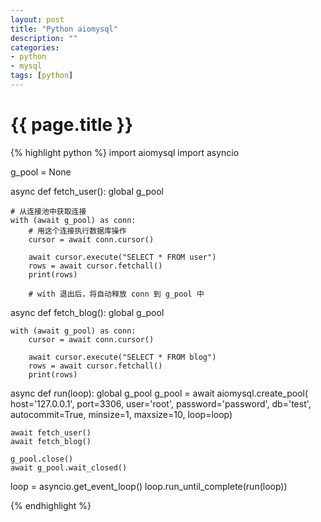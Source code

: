 ```yaml
---
layout: post
title: "Python aiomysql"
description: ""
categories: 
- python
- mysql
tags: [python]
---
```

{{ page.title }}
================

{% highlight python %}
import aiomysql
import asyncio

g_pool = None

async def fetch_user():
    global g_pool

    # 从连接池中获取连接
    with (await g_pool) as conn:
        # 用这个连接执行数据库操作
        cursor = await conn.cursor()

        await cursor.execute("SELECT * FROM user")
        rows = await cursor.fetchall()
        print(rows)
        
        # with 退出后，将自动释放 conn 到 g_pool 中

async def fetch_blog():
    global g_pool

    with (await g_pool) as conn:
        cursor = await conn.cursor()

        await cursor.execute("SELECT * FROM blog")
        rows = await cursor.fetchall()
        print(rows)

async def run(loop):
    global g_pool
    g_pool = await aiomysql.create_pool(
        host='127.0.0.1', 
        port=3306, 
        user='root', 
        password='password', 
        db='test', 
        autocommit=True,
        minsize=1,
        maxsize=10, 
        loop=loop)

    await fetch_user()
    await fetch_blog()

    g_pool.close()
    await g_pool.wait_closed()

loop = asyncio.get_event_loop()
loop.run_until_complete(run(loop))

{% endhighlight %} 
